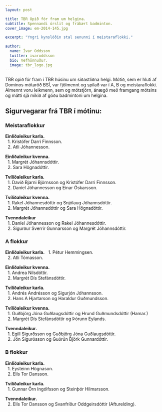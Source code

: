 ```yaml
---
layout: post

title: TBR Opið fór fram um helgina.
subtitle: Spennandi úrslit og frábært badminton.
cover_image: em-2014-145.jpg

excerpt: "Yngri kynslóðin stal senunni í meistaraflokki."

author:
  name: Ívar Oddsson
  twitter: ivaroddsson
  bio: Vefhönnuður.
  image: tbr_logo.jpg
---
```

TBR opið fór fram í TBR húsinu um síðastliðna helgi. Mótið, sem er hluti af Dominos mótaröð BSÍ, var fjölmennt og spilað var í A, B og meistaraflokki. Almennt voru leikmenn, sem og mótstjórn, ánægð með framgang mótsins og mátti sjá mikið af góðu badmintoni um helgina.

## <i class="fa fa-trophy"></i> Sigurvegarar frá TBR í mótinu:

### Meistaraflokkur   
**Einliðaleikur karla.**  
&nbsp;&nbsp;1. Kristófer Darri Finnsson.  
&nbsp;&nbsp;2. Atli Jóhannesson.

**Einliðaleikur kvenna.**  
&nbsp;&nbsp;1. Margrét Jóhannsdóttir.  
&nbsp;&nbsp;2. Sara Högnadóttir.

**Tvíliðaleikur karla.**  
&nbsp;&nbsp;1. Davíð Bjarni Björnsson og Kristófer Darri Finnsson.  
&nbsp;&nbsp;2. Daníel Jóhannesson og Einar Óskarsson.

**Tvíliðaleikur kvenna.**  
&nbsp;&nbsp;1. Rakel Jóhannesdóttir og Snjólaug Jóhannsdóttir.    
&nbsp;&nbsp;2. Margrét Jóhannsdóttir og Sara Högnadóttir.

**Tvenndaleikur**  
&nbsp;&nbsp;1. Daníel Jóhannesson og Rakel Jóhannesdóttir.  
&nbsp;&nbsp;2. Sigurður Sverrir Gunnarsson og Margrét Jóhannsdóttir.

### A flokkur
**Einliðaleikur karla.**
&nbsp;&nbsp;1. Pétur Hemmingsen.  
&nbsp;&nbsp;2. Atli Tómasson.

**Einliðaleikur kvenna.**  
&nbsp;&nbsp;1. Andrea Nilsdóttir.  
&nbsp;&nbsp;2. Margrét Dís Stefánsdóttir.

**Tvíliðaleikur karla.**  
&nbsp;&nbsp;1. Andrés Andrésson og Sigurjón Jóhannsson.  
&nbsp;&nbsp;2. Hans A Hjartarson og Haraldur Guðmundsson.

**Tvíliðaleikur kvenna.**  
&nbsp;&nbsp;1. Guðbjörg Jóna Guðlaugsdóttir og Hrund Guðmundsdóttir (Hamar.)  
&nbsp;&nbsp;2. Margrét Dís Stefánsdóttir og Þórunn Eylands.

**Tvenndaleikur.**  
&nbsp;&nbsp;1. Egill Sigurðsson og Guðbjörg Jóna Guðlaugsdóttir.  
&nbsp;&nbsp;2. Jón Sigurðsson og Guðrún Björk Gunnardóttir.

### B flokkur
**Einliðaleikur karla.**  
&nbsp;&nbsp;1. Eysteinn Högnason.  
&nbsp;&nbsp;2. Elís Tor Dansson.

**Tvíliðaleikur karla.**  
&nbsp;&nbsp;1. Gunnar Örn Ingólfsson og Steinþór Hilmarsson.  

**Tvenndaleikur.**  
&nbsp;&nbsp;2. Elís Tor Dansson og Svanfríður Oddgeirsdóttir (Afturelding).  
